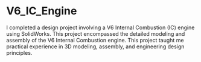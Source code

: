 # V6_IC_Engine
I completed a design project involving a V6 Internal Combustion (IC) engine using SolidWorks. 
This project encompassed the detailed modeling and assembly of the V6 Internal Combustion engine. 
This project taught me practical experience in 3D modeling, assembly, and engineering design principles.

